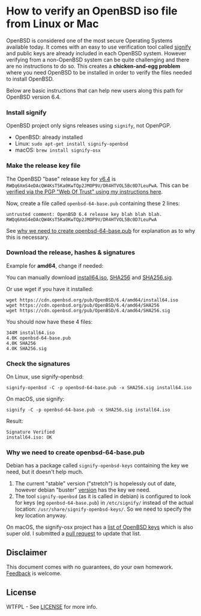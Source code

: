 # How to verify an OpenBSD iso file from Linux or Mac

OpenBSD is considered one of the most secure Operating Systems available today.  It comes with an easy to use verification tool called [signify](https://man.openbsd.org/signify.1) and public keys are already included in each OpenBSD system.  However verifying from a non-OpenBSD system can be quite challenging and there are no instructions to do so.  This creates a **chicken-and-egg problem** where you need OpenBSD to be installed in order to verify the files needed to install OpenBSD.

Below are basic instructions that can help new users along this path for OpenBSD version 6.4.

### Install signify

OpenBSD project only signs releases using `signify`, not OpenPGP.

* OpenBSD: already installed
* Linux: `sudo apt-get install signify-openbsd`
* macOS: `brew install signify-osx`

### Make the release key file

The OpenBSD "base" release key for [v6.4](https://www.openbsd.org/64.html) is `RWQq6XmS4eDAcQW4KsT5Ka0KwTQp2JMOP9V/DR4HTVOL5Bc0D7LeuPwA`.  This can be [verified via the PGP "Web Of Trust" using my instructions here](OpenBSD_release_key_PGP_signature.md).

Now, create a file called `openbsd-64-base.pub` containing these 2 lines:
```
untrusted comment: OpenBSD 6.4 release key blah blah blah.
RWQq6XmS4eDAcQW4KsT5Ka0KwTQp2JMOP9V/DR4HTVOL5Bc0D7LeuPwA
```

See [why we need to create openbsd-64-base.pub](#why-we-need-to-create-openbsd-64-basepub) for explanation as to why this is necessary.

### Download the release, hashes & signatures

Example for **amd64**, change if needed:

You can manually download [install64.iso](https://cdn.openbsd.org/pub/OpenBSD/6.4/amd64/install64.iso), [SHA256](https://cdn.openbsd.org/pub/OpenBSD/6.4/amd64/SHA256) and [SHA256.sig](https://cdn.openbsd.org/pub/OpenBSD/6.4/amd64/SHA256.sig). 

Or use wget if you have it installed:

    wget https://cdn.openbsd.org/pub/OpenBSD/6.4/amd64/install64.iso
    wget https://cdn.openbsd.org/pub/OpenBSD/6.4/amd64/SHA256
    wget https://cdn.openbsd.org/pub/OpenBSD/6.4/amd64/SHA256.sig

You should now have these 4 files:

    344M install64.iso
    4.0K openbsd-64-base.pub
    4.0K SHA256
    4.0K SHA256.sig

### Check the signatures

On Linux, use signify-openbsd:

    signify-openbsd -C -p openbsd-64-base.pub -x SHA256.sig install64.iso

On macOS, use signify:

    signify -C -p openbsd-64-base.pub -x SHA256.sig install64.iso

Result:

    Signature Verified
    install64.iso: OK


### Why we need to create openbsd-64-base.pub

Debian has a package called `signify-openbsd-keys` containing the key we need, but it doesn't help much.

1. The current "stable" version ("stretch") is hopelessly out of date, however debian "buster" [version](https://packages.debian.org/buster/signify-openbsd-keys) has the key we need.
2. The tool `signify-openbsd` (as it is called in debian) is configured to look for keys (eg `openbsd-64-base.pub`) in `/etc/signify/` instead of the actual location: `/usr/share/signify-openbsd-keys/`.  So we need to specify the key location anyway.

On macOS, the signify-osx project has a [list of OpenBSD keys](https://github.com/jpouellet/signify-osx/tree/master/keys) which is also super old.  I submitted a [pull request](https://github.com/jpouellet/signify-osx/pull/7) to update that list.

## Disclaimer

This document comes with no guarantees, do your own homework. [Feedback](https://github.com/jonathancross/jc-docs/issues/new?title=Feedback:%20OpenBSD%20verification) is welcome.

## License

WTFPL - See [LICENSE](LICENSE) for more info.
